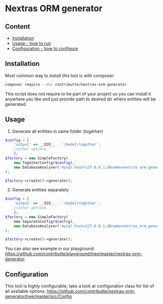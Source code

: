 # Nextras ORM generator

## Content
- [Installation](https://github.com/contributte/nextras-orm-generator/blob/master/.docs/README.md#usage)
- [Usage - how to run](https://github.com/contributte/nextras-orm-generator/blob/master/.docs/README.md#usage)
- [Configuration - how to configure](https://github.com/contributte/nextras-orm-generator/blob/master/.docs/README.md#configuration)

## Installation
Most common way to install this tool is with composer:
```sh
composer require --dev contributte/nextras-orm-generator
```
This script does not require to be part of your project so you can install it anywhere you like and just provide path to desired dir where entities will be generated.


## Usage
1) Generate all entities in same folder (together)
```php
$config = [
    'output' => __DIR__ . '/model/together',
    //other options
    ];
$factory = new SimpleFactory(
	new TogetherConfig($config),
	new DatabaseAnalyser('mysql:host=127.0.0.1;dbname=nextras_orm_generator', 'root')
);

$factory->create()->generate();
```

2. Generate entities separately
```php
$config = [
    'output' => __DIR__ . '/model/together',
    //other options
    ];
$factory = new SimpleFactory(
	new SeparateConfig($config),
	new DatabaseAnalyser('mysql:host=127.0.0.1;dbname=nextras_orm_generator', 'root')
);

$factory->create()->generate();
```

You can also see example in our playground:
https://github.com/contributte/playground/tree/master/nextras-orm-generator

## Configuration
This tool is highly configurable, take a look at configuration class for list of all available options:
https://github.com/contributte/nextras-orm-generator/tree/master/src/Config
